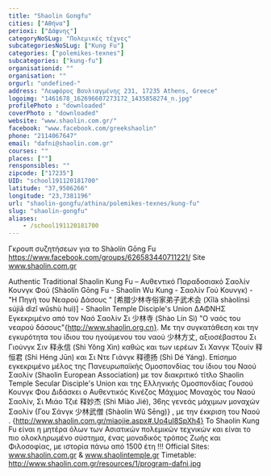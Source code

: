 ```yaml
---
title: "Shaolin Gongfu"
cities: ["Αθήνα"]
perioxi: ["Δάφνης"]
categoryNoSLug: "Πολεμικές τέχνες"
subcategoriesNoSLug: ["Kung Fu"]
categories: ["polemikes-texnes"]
subcategories: ["kung-fu"]
organisationid: ""
organisation: ""
orgurl: "undefined-"
address: "Λεωφόρος Βουλιαγμένης 231, 17235 Athens, Greece"
logoimg: "1461678_162696607273172_1435858274_n.jpg"
profilePhoto : "downloaded"
coverPhoto : "downloaded"
website: "www.shaolin.com.gr/"
facebook: "www.facebook.com/greekshaolin"
phone: "2114067647"
email: "dafni@shaolin.com.gr"
courses: ""
places: [""]
rensponsibles: ""
zipcode: ["17235"]
UID: "school191120181700"
latitude: "37,9506266"
longitude: "23,7381196"
url: "shaolin-gongfu/athina/polemikes-texnes/kung-fu"
slug: "shaolin-gongfu"
aliases:
    - /school191120181700
---
```



Γκρουπ συζητήσεων για το Shàolín Gōng Fu https://www.facebook.com/groups/626583440711221/ Site www.shaolin.com.gr

Authentic Traditional Shaolin Kung Fu – Αυθεντικό Παραδοσιακό Σαολίν Κουνγκ Φού (Shàolín Gōng Fu - Shaolin Wu Kung - Σαολίν Γού Κουνγκ) - &quot;Η Πηγή του Νεαρού Δάσους &quot; [希腊少林寺俗家弟子武术会 (Xīlà shàolínsì sújiā dìzǐ wǔshù huì)] - Shaolin Temple Disciple&#39;s Union ΔΑΦΝΗΣ Εγκεκριμένο από τον Ναό Σαολίν Σι 少林寺 (Shào Lín Sì) &quot;Ο ναός του νεαρού δάσους&quot;{http://www.shaolin.org.cn}. Με την συγκατάθεση και την εγκυρότητα του ίδιου του ηγούμενου του ναού 少林方丈, αξιοσέβαστου Σι Γιούνγκ Σιν 释永信 (Shì Yǒng Xìn) καθώς και των ιερέων Σι Χανγκ Τζουίν 释恒君 (Shì Héng Jūn) και Σι Ντε Γιάνγκ 释德扬 (Shì Dé Yáng). Επίσημο εγκεκριμένο μέλος της Πανευρωπαϊκής Ομοσπονδίας του ίδιου του Ναού Σαολίν (Shaolin European Association) με τoν διακριτικό τίτλο Shaolin Temple Secular Disciple&#39;s Union και της Ελληνικής Ομοσπονδίας Γουσού Κουνγκ Φου Διδάσκει ο Αυθεντικός Κινέζος Μάχιμος Μοναχός του Ναού Σαολίν, Σι Μιάο Τζιέ 释妙杰 (Shì Miào Jié), 36ης γενεάς μάχιμων μοναχών Σαολίν {Γου Σάνγκ 少林武僧 (Shàolín Wǔ Sēng)} , με την έκκριση του Ναού . {http://www.shaolin.com.gr/miaojie.aspx#.Uo4uI8SpXh4} To Shaolin Kung Fu είναι η μητέρα όλων των Ασιατικών πολεμικών τεχνικών και είναι το πιο ολοκληρωμένο σύστημα, ένας μοναδικός τρόπος Ζωής και Φιλοσοφίας, με ιστορία πάνω από 1500 έτη !!! Official Sites: www.shaolin.com.gr &amp; www.shaolintemple.gr Timetable: http://www.shaolin.com.gr/resources/1/program-dafni.jpg